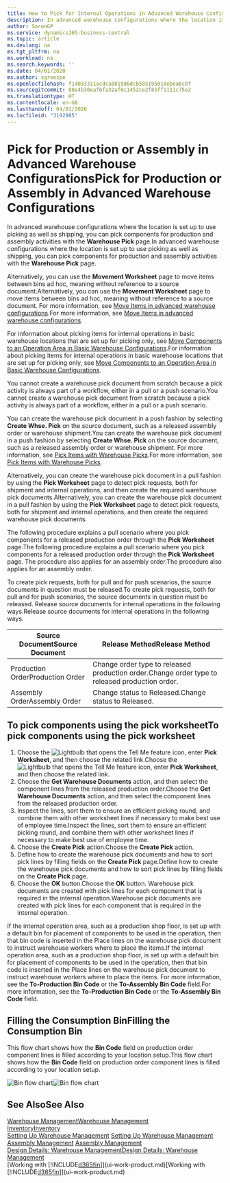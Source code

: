 ```yaml
---
title: How to Pick for Internal Operations in Advanced Warehouse Configurations | Microsoft Docs
description: In advanced warehouse configurations where the location is set up to use picking as well as shipping, you can pick components for production and assembly activities with the **Warehouse Pick** page.
author: SorenGP
ms.service: dynamics365-business-central
ms.topic: article
ms.devlang: na
ms.tgt_pltfrm: na
ms.workload: na
ms.search.keywords: ''
ms.date: 04/01/2020
ms.author: sgroespe
ms.openlocfilehash: f14033311acdca8819d6dcb585195018ebea6c0f
ms.sourcegitcommit: 88e4b30eaf6fa32af0c1452ce2f85ff1111c75e2
ms.translationtype: HT
ms.contentlocale: en-GB
ms.lasthandoff: 04/01/2020
ms.locfileid: "3192985"
---
```

# <a name="pick-for-production-or-assembly-in-advanced-warehouse-configurations"></a><span data-ttu-id="078f4-103">Pick for Production or Assembly in Advanced Warehouse Configurations</span><span class="sxs-lookup"><span data-stu-id="078f4-103">Pick for Production or Assembly in Advanced Warehouse Configurations</span></span>
<span data-ttu-id="078f4-104">In advanced warehouse configurations where the location is set up to use picking as well as shipping, you can pick components for production and assembly activities with the **Warehouse Pick** page.</span><span class="sxs-lookup"><span data-stu-id="078f4-104">In advanced warehouse configurations where the location is set up to use picking as well as shipping, you can pick components for production and assembly activities with the **Warehouse Pick** page.</span></span>  

<span data-ttu-id="078f4-105">Alternatively, you can use the **Movement Worksheet** page to move items between bins ad hoc, meaning without reference to a source document.</span><span class="sxs-lookup"><span data-stu-id="078f4-105">Alternatively, you can use the **Movement Worksheet** page to move items between bins ad hoc, meaning without reference to a source document.</span></span> <span data-ttu-id="078f4-106">For more information, see [Move Items in advanced warehouse configurations](warehouse-how-to-move-items-in-advanced-warehousing.md).</span><span class="sxs-lookup"><span data-stu-id="078f4-106">For more information, see [Move Items in advanced warehouse configurations](warehouse-how-to-move-items-in-advanced-warehousing.md).</span></span>  

<span data-ttu-id="078f4-107">For information about picking items for internal operations in basic warehouse locations that are set up for picking only, see [Move Components to an Operation Area in Basic Warehouse Configurations](warehouse-how-to-move-components-to-an-operation-area-in-basic-warehousing.md).</span><span class="sxs-lookup"><span data-stu-id="078f4-107">For information about picking items for internal operations in basic warehouse locations that are set up for picking only, see [Move Components to an Operation Area in Basic Warehouse Configurations](warehouse-how-to-move-components-to-an-operation-area-in-basic-warehousing.md).</span></span>  

<span data-ttu-id="078f4-108">You cannot create a warehouse pick document from scratch because a pick activity is always part of a workflow, either in a pull or a push scenario.</span><span class="sxs-lookup"><span data-stu-id="078f4-108">You cannot create a warehouse pick document from scratch because a pick activity is always part of a workflow, either in a pull or a push scenario.</span></span>  

<span data-ttu-id="078f4-109">You can create the warehouse pick document in a push fashion by selecting **Create Whse. Pick** on the source document, such as a released assembly order or warehouse shipment.</span><span class="sxs-lookup"><span data-stu-id="078f4-109">You can create the warehouse pick document in a push fashion by selecting **Create Whse. Pick** on the source document, such as a released assembly order or warehouse shipment.</span></span> <span data-ttu-id="078f4-110">For more information, see [Pick Items with Warehouse Picks](warehouse-how-to-pick-items-for-warehouse-shipment.md).</span><span class="sxs-lookup"><span data-stu-id="078f4-110">For more information, see [Pick Items with Warehouse Picks](warehouse-how-to-pick-items-for-warehouse-shipment.md).</span></span>  

<span data-ttu-id="078f4-111">Alternatively, you can create the warehouse pick document in a pull fashion by using the **Pick Worksheet** page to detect pick requests, both for shipment and internal operations, and then create the required warehouse pick documents.</span><span class="sxs-lookup"><span data-stu-id="078f4-111">Alternatively, you can create the warehouse pick document in a pull fashion by using the **Pick Worksheet** page to detect pick requests, both for shipment and internal operations, and then create the required warehouse pick documents.</span></span>  

<span data-ttu-id="078f4-112">The following procedure explains a pull scenario where you pick components for a released production order through the **Pick Worksheet** page.</span><span class="sxs-lookup"><span data-stu-id="078f4-112">The following procedure explains a pull scenario where you pick components for a released production order through the **Pick Worksheet** page.</span></span> <span data-ttu-id="078f4-113">The procedure also applies for an assembly order.</span><span class="sxs-lookup"><span data-stu-id="078f4-113">The procedure also applies for an assembly order.</span></span>  

<span data-ttu-id="078f4-114">To create pick requests, both for pull and for push scenarios, the source documents in question must be released.</span><span class="sxs-lookup"><span data-stu-id="078f4-114">To create pick requests, both for pull and for push scenarios, the source documents in question must be released.</span></span> <span data-ttu-id="078f4-115">Release source documents for internal operations in the following ways.</span><span class="sxs-lookup"><span data-stu-id="078f4-115">Release source documents for internal operations in the following ways.</span></span>  

|<span data-ttu-id="078f4-116">Source Document</span><span class="sxs-lookup"><span data-stu-id="078f4-116">Source Document</span></span>|<span data-ttu-id="078f4-117">Release Method</span><span class="sxs-lookup"><span data-stu-id="078f4-117">Release Method</span></span>|  
|---------------------|--------------------|  
|<span data-ttu-id="078f4-118">Production Order</span><span class="sxs-lookup"><span data-stu-id="078f4-118">Production Order</span></span>|<span data-ttu-id="078f4-119">Change order type to released production order.</span><span class="sxs-lookup"><span data-stu-id="078f4-119">Change order type to released production order.</span></span>|  
|<span data-ttu-id="078f4-120">Assembly Order</span><span class="sxs-lookup"><span data-stu-id="078f4-120">Assembly Order</span></span>|<span data-ttu-id="078f4-121">Change status to Released.</span><span class="sxs-lookup"><span data-stu-id="078f4-121">Change status to Released.</span></span>|  

## <a name="to-pick-components-using-the-pick-worksheet"></a><span data-ttu-id="078f4-122">To pick components using the pick worksheet</span><span class="sxs-lookup"><span data-stu-id="078f4-122">To pick components using the pick worksheet</span></span>  
1.  <span data-ttu-id="078f4-123">Choose the ![Lightbulb that opens the Tell Me feature](media/ui-search/search_small.png "Tell me what you want to do") icon, enter **Pick Worksheet**, and then choose the related link.</span><span class="sxs-lookup"><span data-stu-id="078f4-123">Choose the ![Lightbulb that opens the Tell Me feature](media/ui-search/search_small.png "Tell me what you want to do") icon, enter **Pick Worksheet**, and then choose the related link.</span></span>  
2.  <span data-ttu-id="078f4-124">Choose the **Get Warehouse Documents** action, and then select the component lines from the released production order.</span><span class="sxs-lookup"><span data-stu-id="078f4-124">Choose the **Get Warehouse Documents** action, and then select the component lines from the released production order.</span></span>  
3.  <span data-ttu-id="078f4-125">Inspect the lines, sort them to ensure an efficient picking round, and combine them with other worksheet lines if necessary to make best use of employee time.</span><span class="sxs-lookup"><span data-stu-id="078f4-125">Inspect the lines, sort them to ensure an efficient picking round, and combine them with other worksheet lines if necessary to make best use of employee time.</span></span>  
4.  <span data-ttu-id="078f4-126">Choose the **Create Pick** action.</span><span class="sxs-lookup"><span data-stu-id="078f4-126">Choose the **Create Pick** action.</span></span>  
5.  <span data-ttu-id="078f4-127">Define how to create the warehouse pick documents and how to sort pick lines by filling fields on the **Create Pick** page.</span><span class="sxs-lookup"><span data-stu-id="078f4-127">Define how to create the warehouse pick documents and how to sort pick lines by filling fields on the **Create Pick** page.</span></span>  
6.  <span data-ttu-id="078f4-128">Choose the **OK** button.</span><span class="sxs-lookup"><span data-stu-id="078f4-128">Choose the **OK** button.</span></span> <span data-ttu-id="078f4-129">Warehouse pick documents are created with pick lines for each component that is required in the internal operation.</span><span class="sxs-lookup"><span data-stu-id="078f4-129">Warehouse pick documents are created with pick lines for each component that is required in the internal operation.</span></span>  

<span data-ttu-id="078f4-130">If the internal operation area, such as a production shop floor, is set up with a default bin for placement of components to be used in the operation, then that bin code is inserted in the Place lines on the warehouse pick document to instruct warehouse workers where to place the items.</span><span class="sxs-lookup"><span data-stu-id="078f4-130">If the internal operation area, such as a production shop floor, is set up with a default bin for placement of components to be used in the operation, then that bin code is inserted in the Place lines on the warehouse pick document to instruct warehouse workers where to place the items.</span></span> <span data-ttu-id="078f4-131">For more information, see the **To-Production Bin Code** or the **To-Assembly Bin Code** field.</span><span class="sxs-lookup"><span data-stu-id="078f4-131">For more information, see the **To-Production Bin Code** or the **To-Assembly Bin Code** field.</span></span>

## <a name="filling-the-consumption-bin"></a><span data-ttu-id="078f4-132">Filling the Consumption Bin</span><span class="sxs-lookup"><span data-stu-id="078f4-132">Filling the Consumption Bin</span></span>
<span data-ttu-id="078f4-133">This flow chart shows how the **Bin Code** field on production order component lines is filled according to your location setup.</span><span class="sxs-lookup"><span data-stu-id="078f4-133">This flow chart shows how the **Bin Code** field on production order component lines is filled according to your location setup.</span></span>

<span data-ttu-id="078f4-134">![Bin flow chart](media/binflow.png "BinFlow")</span><span class="sxs-lookup"><span data-stu-id="078f4-134">![Bin flow chart](media/binflow.png "BinFlow")</span></span>  

## <a name="see-also"></a><span data-ttu-id="078f4-135">See Also</span><span class="sxs-lookup"><span data-stu-id="078f4-135">See Also</span></span>
[<span data-ttu-id="078f4-136">Warehouse Management</span><span class="sxs-lookup"><span data-stu-id="078f4-136">Warehouse Management</span></span>](warehouse-manage-warehouse.md)  
[<span data-ttu-id="078f4-137">Inventory</span><span class="sxs-lookup"><span data-stu-id="078f4-137">Inventory</span></span>](inventory-manage-inventory.md)  
<span data-ttu-id="078f4-138">[Setting Up Warehouse Management](warehouse-setup-warehouse.md)   </span><span class="sxs-lookup"><span data-stu-id="078f4-138">[Setting Up Warehouse Management](warehouse-setup-warehouse.md)   </span></span>  
<span data-ttu-id="078f4-139">[Assembly Management](assembly-assemble-items.md)  </span><span class="sxs-lookup"><span data-stu-id="078f4-139">[Assembly Management](assembly-assemble-items.md)  </span></span>  
[<span data-ttu-id="078f4-140">Design Details: Warehouse Management</span><span class="sxs-lookup"><span data-stu-id="078f4-140">Design Details: Warehouse Management</span></span>](design-details-warehouse-management.md)  
<span data-ttu-id="078f4-141">[Working with [!INCLUDE[d365fin](includes/d365fin_md.md)]](ui-work-product.md)</span><span class="sxs-lookup"><span data-stu-id="078f4-141">[Working with [!INCLUDE[d365fin](includes/d365fin_md.md)]](ui-work-product.md)</span></span>
